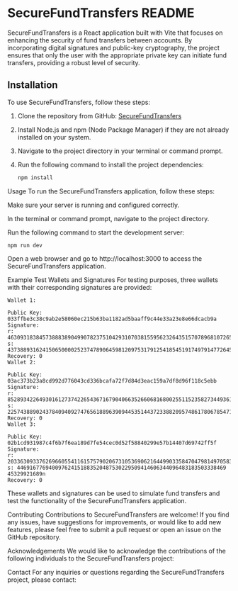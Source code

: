 # SecureFundTransfers README

SecureFundTransfers is a React application built with Vite that focuses on enhancing the security of fund transfers between accounts. By incorporating digital signatures and public-key cryptography, the project ensures that only the user with the appropriate private key can initiate fund transfers, providing a robust level of security.

## Installation

To use SecureFundTransfers, follow these steps:

1. Clone the repository from GitHub: [SecureFundTransfers](https://github.com/your/repository-link)
2. Install Node.js and npm (Node Package Manager) if they are not already installed on your system.
3. Navigate to the project directory in your terminal or command prompt.
4. Run the following command to install the project dependencies:

   ```bash
   npm install


Usage
To run the SecureFundTransfers application, follow these steps:

Make sure your server is running and configured correctly.

In the terminal or command prompt, navigate to the project directory.

Run the following command to start the development server:
```
npm run dev
```

Open a web browser and go to http://localhost:3000 to access the SecureFundTransfers application.

Example Test Wallets and Signatures
For testing purposes, three wallets with their corresponding signatures are provided:
``` 
Wallet 1:

Public Key: 033ffbe3c38c9ab2e58060ec215b63ba1182ad5baaff9c44e33a23e8e66dcacb9a
Signature:
r: 46309318384573888389049907823751042931070381559562326435157078968107265796009n
s: 43738893162415065000025237478906459812097531791254185451917497914772645168541n
Recovery: 0
Wallet 2:

Public Key: 03ac373b23a8cd992d776043cd336bcafa72f7d84d3eac159a7df8d96f118c5ebb
Signature:
r: 85289342264930161273742265436716790406635266068168002551152358273449361178694n
s: 22574388902437840940927476561889639094453514437233882095748617806785471855263n
Recovery: 0
Wallet 3:

Public Key: 02b1cd931987c4f6b7f6ea189d7fe54cec0d52f58840299e57b14407d69742ff5f
Signature:
r: 2033630933762696605541161575790206731053690621644990335847047981497058368803n
s: 446916776940097624151883520487530229509414606344096483183503338469
45329921689n
Recovery: 0
```

These wallets and signatures can be used to simulate fund transfers and test the functionality of the SecureFundTransfers application.

Contributing
Contributions to SecureFundTransfers are welcome! If you find any issues, have suggestions for improvements, or would like to add new features, please feel free to submit a pull request or open an issue on the GitHub repository.



Acknowledgements
We would like to acknowledge the contributions of the following individuals to the SecureFundTransfers project:


Contact
For any inquiries or questions regarding the SecureFundTransfers project, please contact:


